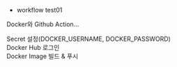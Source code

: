 - workflow test01

Docker와 Github Action...

Secret 설정(DOCKER_USERNAME, DOCKER_PASSWORD)    
Docker Hub 로그인    
Docker Image 빌드 & 푸시 
